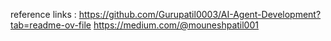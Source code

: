 reference links :
https://github.com/Gurupatil0003/AI-Agent-Development?tab=readme-ov-file
https://medium.com/@mouneshpatil001
